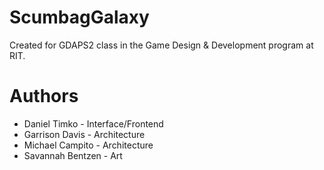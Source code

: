 # ScumbagGalaxy

Created for GDAPS2 class in the Game Design & Development program at RIT.

# Authors
* Daniel Timko - Interface/Frontend
* Garrison Davis - Architecture
* Michael Campito - Architecture
* Savannah Bentzen - Art
